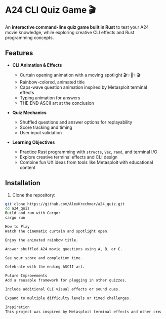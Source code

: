 # A24 CLI Quiz Game 🎬

An **interactive command-line quiz game built in Rust** to test your A24 movie knowledge, while exploring creative CLI effects and Rust programming concepts.

## Features

- **CLI Animation & Effects**
  
  - Curtain opening animation with a moving spotlight 🎬✨🎥✨🎬
  - Rainbow-colored, animated title
  - Caps-wave question animation inspired by Metasploit terminal effects
  - Typing animation for answers
  - THE END ASCII art at the conclusion

- **Quiz Mechanics**
  
  - Shuffled questions and answer options for replayability
  - Score tracking and timing
  - User input validation

- **Learning Objectives**
  
  - Practice Rust programming with `structs`, `Vec`, `rand`, and terminal I/O
  - Explore creative terminal effects and CLI design
  - Combine fun UX ideas from tools like Metasploit with educational content

## Installation

1. Clone the repository:

```bash
git clone https://github.com/AlexKrechmer/a24_quiz.git
cd a24_quiz
Build and run with Cargo:
cargo run

How to Play
Watch the cinematic curtain and spotlight open.

Enjoy the animated rainbow title.

Answer shuffled A24 movie questions using A, B, or C.

See your score and completion time.

Celebrate with the ending ASCII art.

Future Improvements
Add a reusable framework for plugging in other quizzes.

Include additional CLI visual effects or sound cues.

Expand to multiple difficulty levels or timed challenges.

Inspiration
This project was inspired by Metasploit terminal effects and other creative CLI tools, combining fun animations with practical Rust programming practice. It's a showcase of how command-line tools can be both educational and visually dynamic.
```
